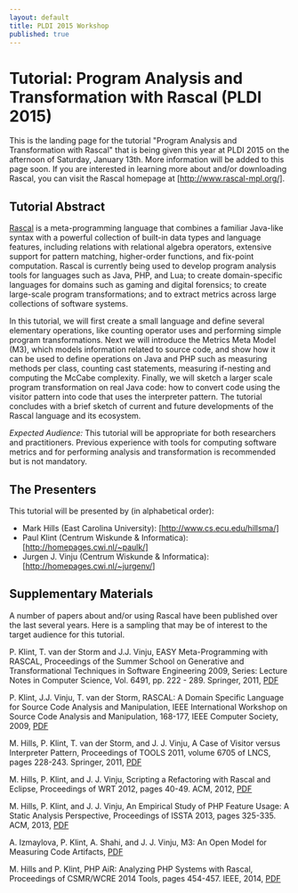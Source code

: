```yaml
---
layout: default
title: PLDI 2015 Workshop 
published: true
---
```


[Rascal]:http://www.rascal-mpl.org/
[http://www.rascal-mpl.org/]:http://www.rascal-mpl.org/

# Tutorial: Program Analysis and Transformation with Rascal (PLDI 2015)

This is the landing page for the tutorial "Program Analysis and Transformation
with Rascal" that is being given this year at PLDI 2015 on the afternoon of
Saturday, January 13th. More information will be added to this page soon. If
you are interested in learning more about and/or downloading Rascal, you can
visit the Rascal homepage at [http://www.rascal-mpl.org/].

## Tutorial Abstract

[Rascal] is a meta-programming language that combines a familiar Java-like
syntax with a powerful collection of built-in data types and language
features, including relations with relational algebra operators, extensive
support for pattern matching, higher-order functions, and fix-point
computation. Rascal is currently being used to develop program analysis tools
for languages such as Java, PHP, and Lua; to create domain-specific languages
for domains such as gaming and digital forensics; to create large-scale
program transformations; and to extract metrics across large collections of
software systems.

In this tutorial, we will first create a small language and define several
elementary operations, like counting operator uses and performing simple
program transformations. Next we will introduce the Metrics Meta Model (M3),
which models information related to source code, and show how it can be used
to define operations on Java and PHP such as measuring methods per class,
counting cast statements, measuring if-nesting and computing the McCabe
complexity. Finally, we will sketch a larger scale program transformation on
real Java code: how to convert code using the visitor pattern into code that
uses the interpreter pattern. The tutorial concludes with a brief sketch of
current and future developments of the Rascal language and its ecosystem.

*Expected Audience:* This tutorial will be appropriate for both researchers
and practitioners. Previous experience with tools for computing software
metrics and for performing analysis and transformation is recommended but is
not mandatory.

## The Presenters

This tutorial will be presented by (in alphabetical order):

[http://www.cs.ecu.edu/hillsma/]:http://www.cs.ecu.edu/hillsma/
[http://homepages.cwi.nl/~paulk/]:http://homepages.cwi.nl/~paulk/
[http://homepages.cwi.nl/~jurgenv/]:http://homepages.cwi.nl/~jurgenv/

* Mark Hills (East Carolina University): [http://www.cs.ecu.edu/hillsma/]
* Paul Klint (Centrum Wiskunde & Informatica): [http://homepages.cwi.nl/~paulk/]
* Jurgen J. Vinju (Centrum Wiskunde & Informatica): [http://homepages.cwi.nl/~jurgenv/]

## Supplementary Materials

A number of papers about and/or using Rascal have been published over the last
several years. Here is a sampling that may be of interest to the target
audience for this tutorial.

P. Klint, T. van der Storm and J.J. Vinju, EASY Meta-Programming with RASCAL, Proceedings of the Summer School on Generative and Transformational Techniques in Software Engineering 2009, Series: Lecture Notes in Computer Science, Vol. 6491, pp. 222 - 289. Springer, 2011, [PDF](http://homepages.cwi.nl/~paulk/publications/rascal-gttse-final.pdf)

P. Klint, J.J. Vinju, T. van der Storm, RASCAL: A Domain Specific Language for Source Code Analysis and Manipulation, IEEE International Workshop on Source Code Analysis and Manipulation, 168-177, IEEE Computer Society, 2009, [PDF](http://homepages.cwi.nl/~paulk/publications/rascal-scam-09.pdf)

M. Hills, P. Klint, T. van der Storm, and J. J. Vinju, A Case of Visitor versus Interpreter Pattern, Proceedings of TOOLS 2011, volume 6705 of LNCS, pages 228-243. Springer, 2011, [PDF](http://www.cs.ecu.edu/hillsma/publications/hills-klint-storm-vinju-2011-tools.pdf)

M. Hills, P. Klint, and J. J. Vinju, Scripting a Refactoring with Rascal and Eclipse, Proceedings of WRT 2012, pages 40-49. ACM, 2012, [PDF](http://www.cs.ecu.edu/hillsma/publications/hills-klint-vinju-2012-wrt.pdf)

M. Hills, P. Klint, and J. J. Vinju, An Empirical Study of PHP Feature Usage: A Static Analysis Perspective, Proceedings of ISSTA 2013, pages 325-335. ACM, 2013, [PDF](http://www.cs.ecu.edu/hillsma/publications/php-feature-usage.pdf)

A. Izmaylova, P. Klint, A. Shahi, and J. J. Vinju, M3: An Open Model for Measuring Code Artifacts, [PDF](http://arxiv.org/pdf/1312.1188v1)

M. Hills and P. Klint, PHP AiR: Analyzing PHP Systems with Rascal, Proceedings of CSMR/WCRE 2014 Tools, pages 454-457. IEEE, 2014, [PDF](http://www.cs.ecu.edu/hillsma/publications/phpair-csmr.pdf)
